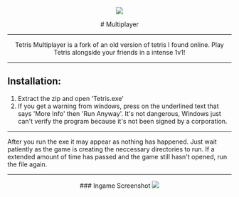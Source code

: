 <p align="center">
<img src="https://i.imgur.com/35IA11d.png" </a>

<p align="center"> 
# Multiplayer
</a>

---
<p align="center"> 
Tetris Multiplayer is a fork of an old version of tetris I found online. Play Tetris alongside your friends in a intense 1v1!
</a>  
  

---


## Installation:
1. Extract the zip and open 'Tetris.exe'
2. If you get a warning from windows, press on the underlined text that says 'More Info' then 'Run Anyway'. It's not dangerous, Windows just can't verify the program because it's not been signed by a corporation.

---

After you run the exe it may appear as nothing has happened. Just wait patiently as the game is creating the
neccessary directories to run. If a extended amount of time has passed and the game still hasn't opened, run
the file again.

---
  
  <p align="center"> ### Ingame Screenshot
  <img src="https://i.imgur.com/FywZ2mV.png" </a>
